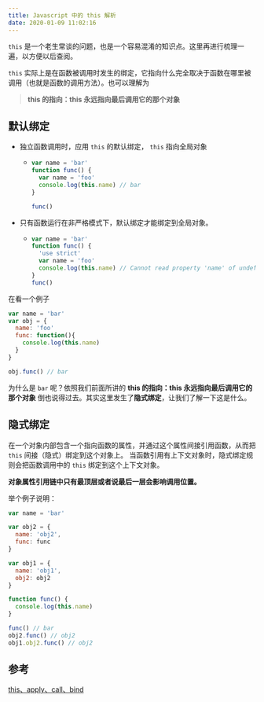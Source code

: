 ```yaml
---
title: Javascript 中的 this 解析
date: 2020-01-09 11:02:16
---
```


`this` 是一个老生常谈的问题，也是一个容易混淆的知识点。这里再进行梳理一遍，以方便以后查阅。

`this` 实际上是在函数被调用时发生的绑定，它指向什么完全取决于函数在哪里被调用（也就是函数的调用方法）。也可以理解为

> **this 的指向：this 永远指向最后调用它的那个对象**

## 默认绑定

- 独立函数调用时，应用 `this` 的默认绑定， `this` 指向全局对象

  - ```js
    var name = 'bar'
    function func() {
      var name = 'foo'
      console.log(this.name) // bar
    }

    func()
    ```

- 只有函数运行在非严格模式下，默认绑定才能绑定到全局对象。

  - ```js
    var name = 'bar'
    function func() {
      'use strict'
      var name = 'foo'
      console.log(this.name) // Cannot read property 'name' of undefined
    }
    func()
    ```

在看一个例子

```js
var name = 'bar'
var obj = {
  name: 'foo'
  func: function(){
    console.log(this.name)
  }
}

obj.func() // bar
```

为什么是 `bar` 呢？依照我们前面所讲的 **this 的指向：this 永远指向最后调用它的那个对象** 倒也说得过去。其实这里发生了**隐式绑定**，让我们了解一下这是什么。

## 隐式绑定

在一个对象内部包含一个指向函数的属性，并通过这个属性间接引用函数，从而把 `this` 间接（隐式）绑定到这个对象上。
当函数引用有上下文对象时，隐式绑定规则会把函数调用中的 `this` 绑定到这个上下文对象。

**对象属性引用链中只有最顶层或者说最后一层会影响调用位置。**

举个例子说明：

```js
var name = 'bar'

var obj2 = {
  name: 'obj2',
  func: func
}

var obj1 = {
  name: 'obj1',
  obj2: obj2
}

function func() {
  console.log(this.name)
}

func() // bar
obj2.func() // obj2
obj1.obj2.func() // obj2
```

## 参考

[this、apply、call、bind](https://juejin.im/post/59bfe84351882531b730bac2)
